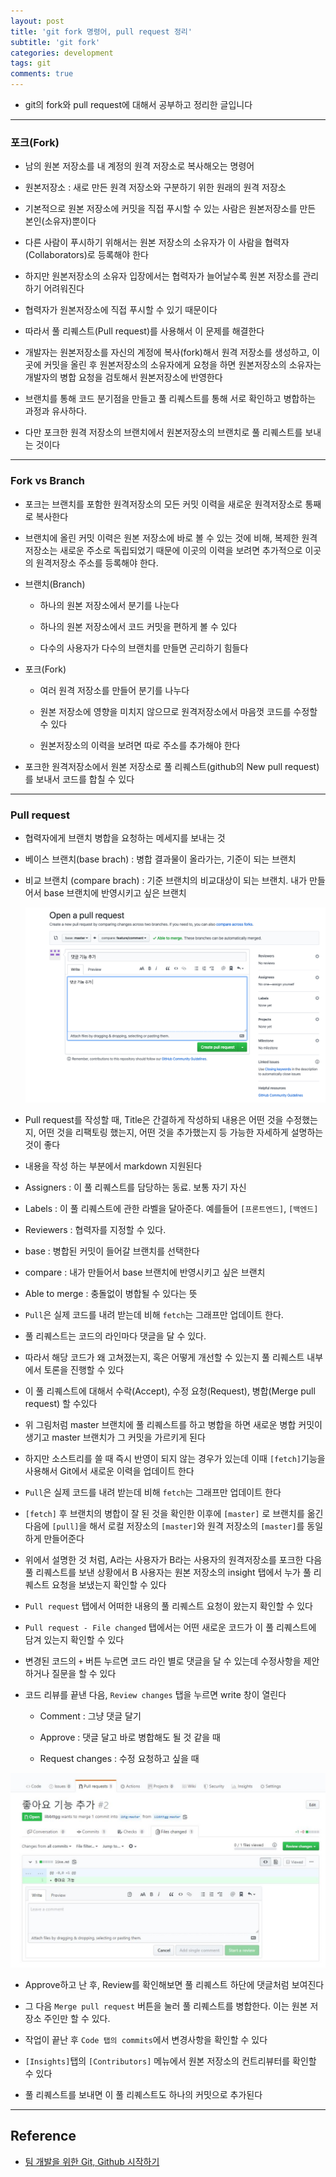 ```yaml
---
layout: post
title: 'git fork 명령어, pull request 정리'
subtitle: 'git fork'
categories: development
tags: git
comments: true
---
```


- git의 fork와 pull request에 대해서 공부하고 정리한 글입니다

---

### 포크(Fork)

- 남의 원본 저장소를 내 계정의 원격 저장소로 복사해오는 명령어

- 원본저장소 : 새로 만든 원격 저장소와 구분하기 위한 원래의 원격 저장소

- 기본적으로 원본 저장소에 커밋을 직접 푸시할 수 있는 사람은 원본저장소를 만든 본인(소유자)뿐이다

- 다른 사람이 푸시하기 위해서는 원본 저장소의 소유자가 이 사람을 협력자(Collaborators)로 등록해야 한다

- 하지만 원본저장소의 소유자 입장에서는 협력자가 늘어날수록 원본 저장소를 관리하기 어려워진다

- 협력자가 원본저장소에 직접 푸시할 수 있기 때문이다

- 따라서 풀 리퀘스트(Pull request)를 사용해서 이 문제를 해결한다

- 개발자는 원본저장소를 자신의 계정에 복사(fork)해서 원격 저장소를 생성하고, 이 곳에 커밋을 올린 후 원본저장소의 소유자에게 요청을 하면 원본저장소의 소유자는 개발자의 병합 요청을 검토해서 원본저장소에 반영한다

- 브랜치를 통해 코드 분기점을 만들고 풀 리퀘스트를 통해 서로 확인하고 병합하는 과정과 유사하다.

- 다만 포크한 원격 저장소의 브랜치에서 원본저장소의 브랜치로 풀 리퀘스트를 보내는 것이다

---

### Fork vs Branch

- 포크는 브랜치를 포함한 원격저장소의 모든 커밋 이력을 새로운 원격저장소로 통째로 복사한다

- 브랜치에 올린 커밋 이력은 원본 저장소에 바로 볼 수 있는 것에 비해, 복제한 원격 저장소는 새로운 주소로 독립되었기 때문에 이곳의 이력을 보려면 추가적으로 이곳의 원격저장소 주소를 등록해야 한다.

- 브랜치(Branch)

  - 하나의 원본 저장소에서 분기를 나눈다

  - 하나의 원본 저장소에서 코드 커밋을 편하게 볼 수 있다

  - 다수의 사용자가 다수의 브랜치를 만들면 곤리하기 힘들다

- 포크(Fork)

  - 여러 원격 저장소를 만들어 분기를 나누다

  - 원본 저장소에 영향을 미치지 않으므로
    원격저장소에서 마음껏 코드를 수정할 수 있다

  - 원본저장소의 이력을 보려면 따로 주소를 추가해야 한다

- 포크한 원격저장소에서 원본 저장소로 풀 리퀘스트(github의 New pull request)를 보내서 코드를 합칠 수 있다

---

### Pull request

- 협력자에게 브랜치 병합을 요청하는 메세지를 보내는 것

- 베이스 브랜치(base brach) : 병합 결과물이 올라가는, 기준이 되는 브랜치

- 비교 브랜치 (compare brach) : 기준 브랜치의 비교대상이 되는 브랜치. 내가 만들어서 base 브랜치에 반영시키고 싶은 브랜치

  <img src = "https://github.com/ibtg/ibtg.github.io/blob/master/assets/img/post_img/2020-08-02-git-branch-merge9.png?raw=true">

- Pull request를 작성할 때, Title은 간결하게 작성하되 내용은 어떤 것을 수정했는지, 어떤 것을 리팩토링 했는지, 어떤 것을 추가했는지 등 가능한 자세하게 설명하는 것이 좋다

- 내용을 작성 하는 부분에서 markdown 지원된다

- Assigners : 이 풀 리퀘스트를 담당하는 동료. 보통 자기 자신

- Labels : 이 풀 리퀘스트에 관한 라벨을 달아준다. 예를들어 `[프론트엔드]`, `[백엔드]`

- Reviewers : 협력자를 지정할 수 있다.

- base : 병합된 커밋이 들어갈 브랜치를 선택한다

- compare : 내가 만들어서 base 브랜치에 반영시키고 싶은 브랜치

- Able to merge : 충돌없이 병합될 수 있다는 뜻

- `Pull`은 실제 코드를 내려 받는데 비해 `fetch`는 그래프만 업데이트 한다.

- 풀 리퀘스트는 코드의 라인마다 댓글을 달 수 있다.

- 따라서 해당 코드가 왜 고쳐졌는지, 혹은 어떻게 개선할 수 있는지 풀 리퀘스트 내부에서 토론을 진행할 수 있다

- 이 풀 리퀘스트에 대해서 수락(Accept), 수정 요청(Request), 병합(Merge pull request) 할 수있다

- 위 그림처럼 master 브랜치에 풀 리퀘스트를 하고 병합을 하면 새로운 병합 커밋이 생기고 master 브랜치가 그 커밋을 가르키게 된다

- 하지만 소스트리를 쓸 때 즉시 반영이 되지 않는 경우가 있는데 이때 `[fetch]`기능을 사용해서 Git에서 새로운 이력을 업데이트 한다

- `Pull`은 실제 코드를 내려 받는데 비해 `fetch`는 그래프만 업데이트 한다

- `[fetch]` 후 브랜치의 병합이 잘 된 것을 확인한 이후에 `[master]` 로 브랜치를 옮긴다음에 `[pull]`을 해서 로컬 저장소의 `[master]`와 원격 저장소의 `[master]`를 동일하게 만들어준다

- 위에서 설명한 것 처럼, A라는 사용자가 B라는 사용자의 원격저장소를 포크한 다음 풀 리퀘스트를 보낸 상황에서 B 사용자는 원본 저장소의 insight 탭에서 누가 풀 리퀘스트 요청을 보냈는지 확인할 수 있다

- `Pull request` 탭에서 어떠한 내용의 풀 리퀘스트 요청이 왔는지 확인할 수 있다

* `Pull request - File changed` 탭에서는 어떤 새로운 코드가 이 풀 리퀘스트에 담겨 있는지 확인할 수 있다

* 변경된 코드의 `+` 버튼 누르면 코드 라인 별로 댓글을 달 수 있는데 수정사항을 제안하거나 질문을 할 수 있다

* 코드 리뷰를 끝낸 다음, `Review changes` 탭을 누르면 write 창이 열린다

  - Comment : 그냥 댓글 달기

  - Approve : 댓글 달고 바로 병합해도 될 것 같을 때

  - Request changes : 수정 요청하고 싶을 때

<img src="https://github.com/ibtg/ibtg.github.io/blob/master/assets/img/post_img/2020-08-03-git-fork-merge.png?raw=true">

- Approve하고 난 후, Review를 확인해보면 풀 리퀘스트 하단에 댓글처럼 보여진다

- 그 다음 `Merge pull request` 버튼을 눌러 풀 리퀘스트를 병합한다. 이는 원본 저장소 주인만 할 수 있다.

- 작업이 끝난 후 `Code 탭의 commits`에서 변경사항을 확인할 수 있다

- `[Insights]`탭의 `[Contributors]` 메뉴에서 원본 저장소의 컨트리뷰터를 확인할 수 있다

- 풀 리퀘스트를 보내면 이 풀 리퀘스트도 하나의 커밋으로 추가된다

---

## Reference

- [팀 개발을 위한 Git, Github 시작하기](http://www.yes24.com/Product/Goods/85382769)
